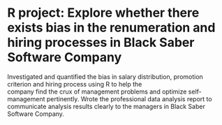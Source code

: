 # R project: Explore whether there exists bias in the renumeration and hiring processes in Black Saber Software Company
  Investigated and quantified the bias in salary distribution, promotion criterion and hiring process using R to help the   
  company find the crux of management problems and optimize self-management pertinently. Wrote the professional data analysis 
  report to communicate analysis results clearly to the managers in Black Saber Software Company. 

